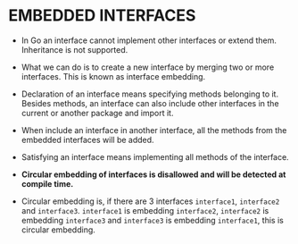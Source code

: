 # EMBEDDED INTERFACES

* In Go an interface cannot implement other interfaces or extend them. Inheritance is not supported.

* What we can do is to create a new interface by merging two or more interfaces. This is known as interface embedding.

* Declaration of an interface means specifying methods belonging to it. Besides methods, an interface can also include other interfaces in the current or another package and import it.

* When include an interface in another interface, all the methods from the embedded interfaces will be added.

* Satisfying an interface means implementing all methods of the interface.

* **Circular embedding of interfaces is disallowed and will be detected at compile time.** 
* Circular embedding is, if there are 3 interfaces `interface1`, `interface2` and `interface3`. `interface1` is embedding `interface2`, `interface2` is embedding `interface3` and `interface3` is embedding `interface1`, this is circular embedding.